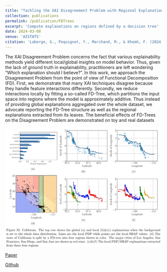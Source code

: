 ```yaml
---
title: "Tackling the XAI Disagreement Problem with Regional Explanations"
collection: publications
permalink: /publication/FDTrees
excerpt: 'Compute explanations on regions defined by a decision tree'
date: 2024-03-08
venue: 'AISTATS'
citation: 'Laberge, G., Pequignot, Y., Marchand, M., & Khomh, F. (2024, May). Tackling the XAI Disagreement Problem with Regional Explanations. In International Conference on Artificial Intelligence and Statistics (AISTATS) (Vol. 238).'
---
```


The XAI Disagreement Problem concerns the fact that various explainability methods yield different local/global insights on model
behavior. Thus, given the lack of ground truth in explainability, practitioners are left wondering “Which explanation should I believe?”.
In this work, we approach the Disagreement Problem from the point of view of Functional Decomposition (FD). First, we
demonstrate that many XAI techniques disagree because they handle feature interactions differently. Secondly, we reduce interactions
locally by fitting a so-called FD-Tree, which partitions the input space into regions where the model is approximately additive.
Thus instead of providing global explanations aggregated over the whole dataset, we advocate reporting the FD-Tree structure as well
as the regional explanations extracted from its leaves. The beneficial effects of FD-Trees on the Disagreement Problem are demonstrated
on toy and real datasets

![california](/images/papers/results.png)

[Paper](https://hal.science/hal-04480870/document)

[Github](https://github.com/gablabc/UXAI_ANOVA)
